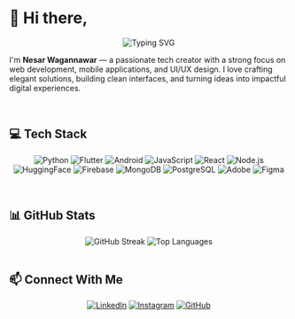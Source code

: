 # 👋 Hi there,
<div align="center">
  <img src="https://readme-typing-svg.herokuapp.com?font=Fira+Code&pause=1000&color=2196F3&center=true&vCenter=true&width=435&lines=Web+%26+App+Developer;UI%2FUX+Enthusiast" alt="Typing SVG" />
</div>

<p>
  I'm <strong>Nesar Wagannawar</strong> — a passionate tech creator with a strong focus on web development, mobile applications, and UI/UX design. I love crafting elegant solutions, building clean interfaces, and turning ideas into impactful digital experiences.
</p>
<br>

## 💻 Tech Stack

<div align="center">
  
![Python](https://img.shields.io/badge/-Python-3776AB?style=flat-square&logo=python&logoColor=white)
![Flutter](https://img.shields.io/badge/-Flutter-02569B?style=flat-square&logo=flutter&logoColor=white)
![Android](https://img.shields.io/badge/-Android-3DDC84?style=flat-square&logo=android&logoColor=white)
![JavaScript](https://img.shields.io/badge/-JavaScript-F7DF1E?style=flat-square&logo=javascript&logoColor=black)
![React](https://img.shields.io/badge/-React-61DAFB?style=flat-square&logo=react&logoColor=black)
![Node.js](https://img.shields.io/badge/-Node.js-339933?style=flat-square&logo=node.js&logoColor=white)
![HuggingFace](https://img.shields.io/badge/-HuggingFace-FFD43B?style=flat-square&logo=huggingface&logoColor=black)
![Firebase](https://img.shields.io/badge/-Firebase-FFCA28?style=flat-square&logo=firebase&logoColor=black)
![MongoDB](https://img.shields.io/badge/-MongoDB-47A248?style=flat-square&logo=mongodb&logoColor=white)
![PostgreSQL](https://img.shields.io/badge/-PostgreSQL-336791?style=flat-square&logo=postgresql&logoColor=white)
![Adobe](https://img.shields.io/badge/-Adobe-FF0000?style=flat-square&logo=adobe&logoColor=white)
![Figma](https://img.shields.io/badge/-Figma-F24E1E?style=flat-square&logo=figma&logoColor=white)


</div>
<br>

## 📊 GitHub Stats

<div align="center">
  <img src="https://github-readme-streak-stats.herokuapp.com/?user=nesarw&theme=radical" alt="GitHub Streak" /> 
  <img src="https://github-readme-stats.vercel.app/api/top-langs/?username=nesarw&layout=compact&theme=radical" alt="Top Languages" />
</div>
<br>

## 📫 Connect With Me

<div align="center">
  
[![LinkedIn](https://img.shields.io/badge/-LinkedIn-0077B5?style=flat-square&logo=linkedin&logoColor=white)](https://linkedin.com/in/nesarwagannawar)
[![Instagram](https://img.shields.io/badge/-Instagram-E4405F?style=flat-square&logo=instagram&logoColor=white)](https://instagram.com/n.e.s.a.r)
[![GitHub](https://img.shields.io/badge/-GitHub-181717?style=flat-square&logo=github&logoColor=white)](https://github.com/nesarw)
</div>

